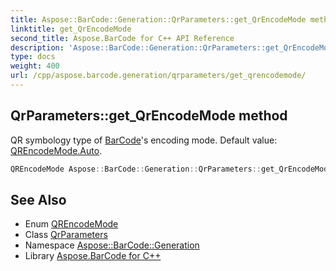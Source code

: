 ```yaml
---
title: Aspose::BarCode::Generation::QrParameters::get_QrEncodeMode method
linktitle: get_QrEncodeMode
second_title: Aspose.BarCode for C++ API Reference
description: 'Aspose::BarCode::Generation::QrParameters::get_QrEncodeMode method. QR symbology type of BarCode''s encoding mode. Default value: QREncodeMode.Auto in C++.'
type: docs
weight: 400
url: /cpp/aspose.barcode.generation/qrparameters/get_qrencodemode/
---
```

## QrParameters::get_QrEncodeMode method


QR symbology type of [BarCode](../../../aspose.barcode/)'s encoding mode. Default value: [QREncodeMode.Auto](../../qrencodemode/).

```cpp
QREncodeMode Aspose::BarCode::Generation::QrParameters::get_QrEncodeMode() const
```

## See Also

* Enum [QREncodeMode](../../qrencodemode/)
* Class [QrParameters](../)
* Namespace [Aspose::BarCode::Generation](../../)
* Library [Aspose.BarCode for C++](../../../)
